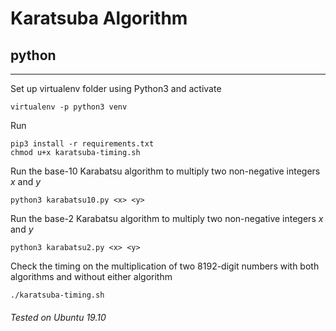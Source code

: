 # Karatsuba Algorithm 
## python

----

Set up virtualenv folder using Python3 and activate 
```
virtualenv -p python3 venv
```

Run 
```
pip3 install -r requirements.txt
chmod u+x karatsuba-timing.sh
```

Run the base-10 Karabatsu algorithm to multiply two non-negative integers _x_ and _y_
``` 
python3 karabatsu10.py <x> <y>
```

Run the base-2 Karabatsu algorithm to multiply two non-negative integers _x_ and _y_
``` 
python3 karabatsu2.py <x> <y>
```

Check the timing on the multiplication of two 8192-digit numbers with both algorithms and without either algorithm 
```
./karatsuba-timing.sh
```

###### Tested on Ubuntu 19.10